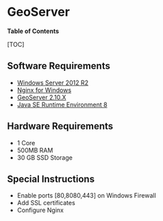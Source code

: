 # GeoServer

**Table of Contents**

[TOC]

## Software Requirements

- [Windows Server 2012 R2](https://www.microsoft.com/en-us/cloud-platform/windows-server-2012-r2)
- [Nginx for Windows](http://nginx.org/en/docs/windows.html)
- [GeoServer 2.10.X](http://geoserver.org/)
- [Java SE Runtime Environment 8](http://www.oracle.com/technetwork/java/javase/downloads/jre8-downloads-2133155.html)

## Hardware Requirements

- 1 Core
- 500MB RAM
- 30 GB SSD Storage

## Special Instructions

- Enable ports [80,8080,443] on Windows Firewall
- Add SSL certificates
- Configure Nginx
